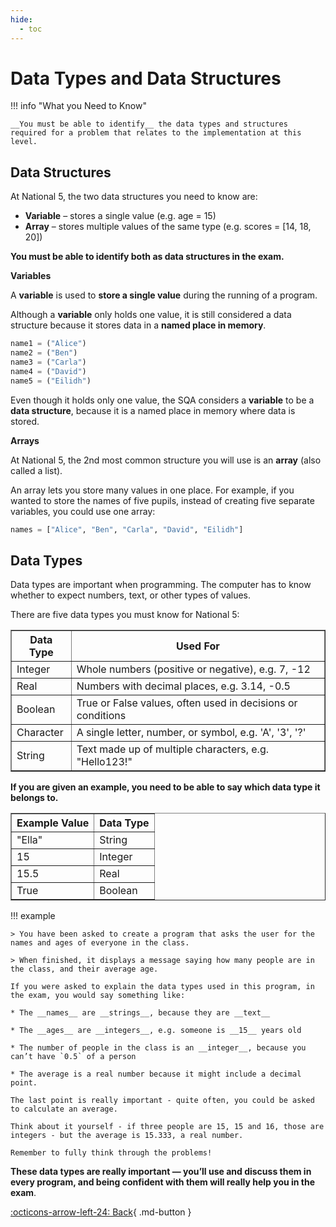 ```yaml
---
hide:
  - toc
---
```


# Data Types and Data Structures

!!! info "What you Need to Know"

    __You must be able to identify__ the data types and structures required for a problem that relates to the implementation at this level.

## Data Structures

At National 5, the two data structures you need to know are:

- **Variable** – stores a single value (e.g. age = 15)
- **Array** – stores multiple values of the same type (e.g. scores = [14, 18, 20])

__You must be able to identify both as data structures in the exam.__

__Variables__

A __variable__ is used to __store a single value__ during the running of a program. 

Although a __variable__ only holds one value, it is still considered a data structure because it stores data in a __named place in memory__.

``` python title="Variables" linenums="1"
name1 = ("Alice")
name2 = ("Ben")
name3 = ("Carla")
name4 = ("David")
name5 = ("Eilidh")
```

Even though it holds only one value, the SQA considers a __variable__ to be a __data structure__, because it is a named place in memory where data is stored.

__Arrays__

At National 5, the 2nd most common structure you will use is an __array__ (also called a list).

An array lets you store many values in one place. For example, if you wanted to store the names of five pupils, instead of creating five separate variables, you could use one array:

``` python title="Arrays" linenums="1"
names = ["Alice", "Ben", "Carla", "David", "Eilidh"]
```

## Data Types

Data types are important when programming. The computer has to know whether to expect numbers, text, or other types of values. 

There are five data types you must know for National 5:

<center>
<table border="1" cellpadding="8" cellspacing="0">
  <thead>
    <tr>
      <th>Data Type</th>
      <th>Used For</th>
    </tr>
  </thead>
  <tbody>
    <tr>
      <td>Integer</td>
      <td>Whole numbers (positive or negative), e.g. 7, -12</td>
    </tr>
    <tr>
      <td>Real</td>
      <td>Numbers with decimal places, e.g. 3.14, -0.5</td>
    </tr>
    <tr>
      <td>Boolean</td>
      <td>True or False values, often used in decisions or conditions</td>
    </tr>
    <tr>
      <td>Character</td>
      <td>A single letter, number, or symbol, e.g. 'A', '3', '?'</td>
    </tr>
    <tr>
      <td>String</td>
      <td>Text made up of multiple characters, e.g. "Hello123!"</td>
    </tr>
  </tbody>
</table>
</center>

__If you are given an example, you need to be able to say which data type it belongs to.__

<center>
<table border="1" cellpadding="8" cellspacing="0">
  <thead>
    <tr>
      <th>Example Value</th>
      <th>Data Type</th>
    </tr>
  </thead>
  <tbody>
    <tr>
      <td>"Ella"</td>
      <td>String</td>
    </tr>
    <tr>
      <td>15</td>
      <td>Integer</td>
    </tr>
    <tr>
      <td>15.5</td>
      <td>Real</td>
    </tr>
    <tr>
      <td>True</td>
      <td>Boolean</td>
    </tr>
  </tbody>
</table>
</center>

!!! example

    > You have been asked to create a program that asks the user for the names and ages of everyone in the class.

    > When finished, it displays a message saying how many people are in the class, and their average age.
    
    If you were asked to explain the data types used in this program, in the exam, you would say something like:

    * The __names__ are __strings__, because they are __text__
    
    * The __ages__ are __integers__, e.g. someone is __15__ years old
    
    * The number of people in the class is an __integer__, because you can’t have `0.5` of a person
    
    * The average is a real number because it might include a decimal point.

    The last point is really important - quite often, you could be asked to calculate an average. 
    
    Think about it yourself - if three people are 15, 15 and 16, those are integers - but the average is 15.333, a real number.

    Remember to fully think through the problems!

__These data types are really important — you’ll use and discuss them in every program, and being confident with them will really help you in the exam__.

[:octicons-arrow-left-24: Back](5.0_index.md){ .md-button }
